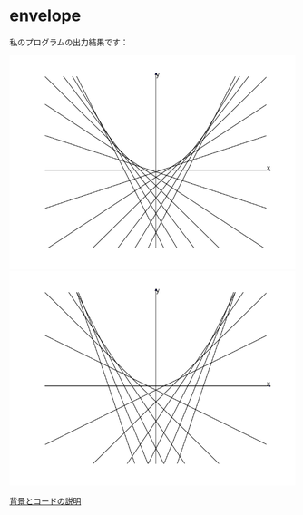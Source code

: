 envelope
========

私のプログラムの出力結果です：

![envelope0](envelope0.png)
![envelope1](envelope1.png)

[背景とコードの説明](https://docs.google.com/viewer?url=https://github.com/knkszk0602/envelope/blob/master/envelope-report.pdf?raw=true)
